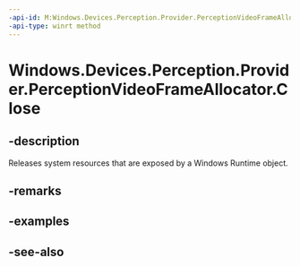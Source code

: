 ```yaml
---
-api-id: M:Windows.Devices.Perception.Provider.PerceptionVideoFrameAllocator.Close
-api-type: winrt method
---
```


<!-- Method syntax
public void Close()
-->

# Windows.Devices.Perception.Provider.PerceptionVideoFrameAllocator.Close

## -description
Releases system resources that are exposed by a Windows Runtime object.

## -remarks

## -examples

## -see-also
